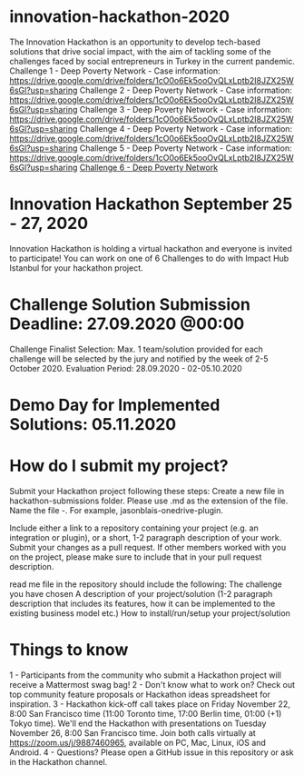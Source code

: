 # innovation-hackathon-2020
The Innovation Hackathon is an opportunity to develop tech-based solutions that drive social impact, with the aim of tackling some of the challenges faced by social entrepreneurs in Turkey in the current pandemic.
Challenge 1 - Deep Poverty Network - Case information: https://drive.google.com/drive/folders/1cO0o6Ek5ooOvQLxLptb2I8JZX25W6sGl?usp=sharing
Challenge 2 - Deep Poverty Network - Case information: https://drive.google.com/drive/folders/1cO0o6Ek5ooOvQLxLptb2I8JZX25W6sGl?usp=sharing
Challenge 3 - Deep Poverty Network - Case information: https://drive.google.com/drive/folders/1cO0o6Ek5ooOvQLxLptb2I8JZX25W6sGl?usp=sharing
Challenge 4 - Deep Poverty Network - Case information: https://drive.google.com/drive/folders/1cO0o6Ek5ooOvQLxLptb2I8JZX25W6sGl?usp=sharing
Challenge 5 - Deep Poverty Network - Case information: https://drive.google.com/drive/folders/1cO0o6Ek5ooOvQLxLptb2I8JZX25W6sGl?usp=sharing
[Challenge 6 - Deep Poverty Network](https://drive.google.com/drive/folders/1cO0o6Ek5ooOvQLxLptb2I8JZX25W6sGl?usp=sharing)


# Innovation Hackathon September 25 - 27, 2020
Innovation Hackathon is holding a virtual hackathon and everyone is invited to participate! 
You can work on one of 6 Challenges to do with Impact Hub Istanbul for your hackathon project.
# Challenge Solution Submission Deadline: 27.09.2020 @00:00
Challenge Finalist Selection:  Max. 1 team/solution provided for each challenge will be selected by the jury and notified by the week of 2-5 October 2020.
Evaluation Period: 28.09.2020 - 02-05.10.2020
# Demo Day for Implemented Solutions: 05.11.2020


# How do I submit my project?

Submit your Hackathon project following these steps:
Create a new file in hackathon-submissions folder. Please use .md as the extension of the file.
Name the file <your-github-username>-<your-submission-name>. For example, jasonblais-onedrive-plugin.

Include either
a link to a repository containing your project (e.g. an integration or plugin), or
a short, 1-2 paragraph description of your work.
Submit your changes as a pull request. If other members worked with you on the project, please make sure to include that in your pull request description.

read me file in the repository should include the following:
The challenge you have chosen 
A description of your project/solution (1-2 paragraph description that includes its features, how it can be implemented to the existing business model etc.)
How to install/run/setup your project/solution

# Things to know
1 - Participants from the community who submit a Hackathon project will receive a Mattermost swag bag!
2 - Don't know what to work on? Check out top community feature proposals or Hackathon ideas spreadsheet for inspiration.
3 - Hackathon kick-off call takes place on Friday November 22, 8:00 San Francisco time (11:00 Toronto time, 17:00 Berlin time, 01:00 (+1) Tokyo time). We'll end the Hackathon with presentations on Tuesday November 26, 8:00 San Francisco time. Join both calls virtually at https://zoom.us/j/9887460965, available on PC, Mac, Linux, iOS and Android.
4 - Questions? Please open a GitHub issue in this repository or ask in the Hackathon channel.
